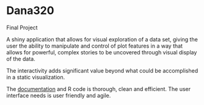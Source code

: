 # Dana320
Final Project 


A shiny application that allows for visual exploration of a data set, giving the user the ability to manipulate and control of plot features in a way that allows for powerful, complex stories to be uncovered through visual display of the data.

The interactivity adds significant value beyond what could be accomplished in a static visualization.

The [documentation](https://github.com/angelesmarinbatana/Shiny-App/blob/main/documentation) and R code is thorough, clean and efficient. The user interface needs is user friendly and agile.

